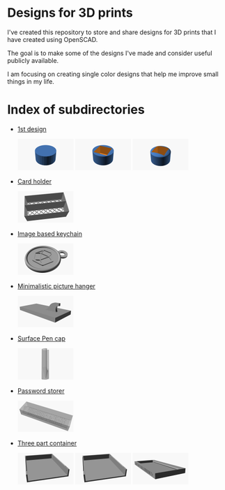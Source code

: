 # Designs for 3D prints 

I've created this repository to store and share designs for 3D prints that I have created using OpenSCAD.

The goal is to make some of the designs I've made and consider useful publicly available.

I am focusing on creating single color designs that help me improve small things in my life.

# Index of subdirectories

* [1st design](1st-design/)

    <a href="./1st-design/"><img src="./1st-design/1st-design-step1.png" width="128" height="72" /></a>
    <a href="./1st-design/"><img src="./1st-design/1st-design-step2.png" width="128" height="72" /></a>
    <a href="./1st-design/"><img src="./1st-design/1st-design-step3.png" width="128" height="72" /></a>

* [Card holder](card-holder/)

    <a href="./card-holder/"><img src="./card-holder/card-holder.png" width="128" height="72" /></a>

* [Image based keychain](image-based-keychain/)

    <a href="./image-based-keychain/"><img src="./image-based-keychain/image-based-keychain.png" width="128" height="72" /></a>

* [Minimalistic picture hanger](minimal-picture-hanger/)

    <a href="./minimal-picture-hanger/"><img src="./minimal-picture-hanger/minimal-picture-hanger.png" width="128" height="72" /></a>

* [Surface Pen cap](surface-pen-cap/)

    <a href="./surface-pen-cap/"><img src="./surface-pen-cap/surface-pen-cap.png" width="128" height="72" /></a>

* [Password storer](password-storer/)

    <img src="./password-storer/password-storer.png" width="128" height="72" />

* [Three part container](three-part-container/)

    <a href="./three-part-container/"><img src="./three-part-container/three-part-container-back.png" width="128" height="72" /></a>
    <a href="./three-part-container/"><img src="./three-part-container/three-part-container-front.png" width="128" height="72" /></a>
    <a href="./three-part-container/"><img src="./three-part-container/three-part-container-lid.png" width="128" height="72" /></a>
